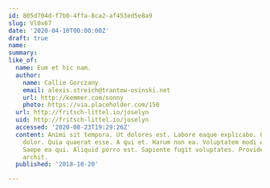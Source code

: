 ```yaml
---
id: 805d704d-f7b0-4ffa-8ca2-af453ed5e8a9
slug: Vl0x67
date: '2020-04-10T00:00:00Z'
draft: true
name: 
summary: 
like_of:
  name: Eum et hic nam.
  author:
    name: Callie Gorczany
    email: alexis.streich@trantow-osinski.net
    url: http://kemmer.com/sonny
    photo: https://via.placeholder.com/150
  url: http://fritsch-littel.io/joselyn
  uid: http://fritsch-littel.io/joselyn
  accessed: '2020-08-23T19:29:26Z'
  content: Animi sit tempora. Ut dolores est. Labore eaque explicabo. Quo dignissimos
    dolor. Quia quaerat esse. A qui et. Harum non ea. Voluptatem modi et. Eum ad saepe.
    Saepe ea qui. Aliquid porro est. Sapiente fugit voluptates. Provident reprehenderit
    archit.
  published: '2018-10-20'

---
```



